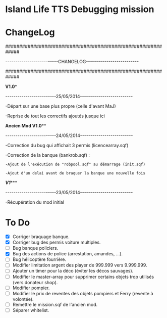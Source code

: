 Island Life TTS Debugging mission 
========

ChangeLog
========
#############################################################

--------------------------CHANGELOG--------------------------

#############################################################

****************************V1.0*****************************

-------------------------25/05/2014--------------------------

-Départ sur une base plus propre (celle d'avant MaJ)

-Reprise de tout les correctifs ajoutés jusque ici


**********************Ancien Mod V1.0************************

-------------------------24/05/2014--------------------------

-Correction du bug qui affichait 3 permis (licencearray.sqf)

-Correction de la banque (bankrob.sqf) :

	-Ajout de l'exécution de "robpool.sqf" au démarrage (init.sqf)
  
	-Ajout d'un delai avant de braquer la banque une nouvelle fois

***************************V1******************************

-------------------------23/05/2014--------------------------

-Récupération du mod initial


To Do
========

- [x] Corriger braquage banque.
- [x] Corriger bug des permis voiture multiples.
- [ ] Bug banque policiers.
- [x] Bug des actions de police (arrestation, amandes, ...).
- [ ] Bug hélicoptère fourrière.
- [ ] Modifier limitation argent des player de 999.999 vers 9.999.999.
- [ ] Ajouter un timer pour la déco (éviter les décos sauvages).
- [ ] Modifier le master-array pour supprimer certains objets trop utilisés (vers donateur shop).
- [ ] Modifier pompier.
- [ ] Modifier le prix de reventes des objets pompiers et Ferry (revente à volontée).
- [ ] Remettre le mission.sqf de l'ancien mod.
- [ ] Séparer whitelist.
